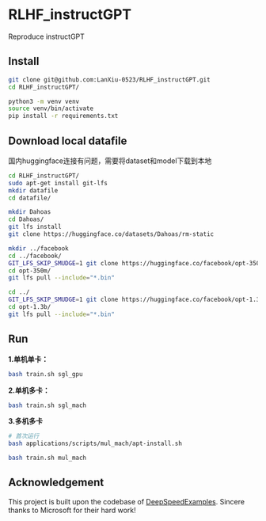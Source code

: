 # RLHF\_instructGPT
Reproduce instructGPT

## Install
```bash
git clone git@github.com:LanXiu-0523/RLHF_instructGPT.git
cd RLHF_instructGPT/

python3 -m venv venv
source venv/bin/activate
pip install -r requirements.txt
```
## Download local datafile
国内huggingface连接有问题，需要将dataset和model下载到本地
```bash
cd RLHF_instructGPT/
sudo apt-get install git-lfs
mkdir datafile
cd datafile/

mkdir Dahoas
cd Dahoas/
git lfs install
git clone https://huggingface.co/datasets/Dahoas/rm-static

mkdir ../facebook
cd ../facebook/
GIT_LFS_SKIP_SMUDGE=1 git clone https://huggingface.co/facebook/opt-350m
cd opt-350m/
git lfs pull --include="*.bin"

cd ../
GIT_LFS_SKIP_SMUDGE=1 git clone https://huggingface.co/facebook/opt-1.3b
cd opt-1.3b/
git lfs pull --include="*.bin"

```

## Run
**1.单机单卡：**
```bash
bash train.sh sgl_gpu
```
**2.单机多卡：**
```bash
bash train.sh sgl_mach
```
**3.多机多卡**
```bash
# 首次运行
bash applications/scripts/mul_mach/apt-install.sh
```
```bash
bash train.sh mul_mach
```

## Acknowledgement
This project is built upon the codebase of [DeepSpeedExamples](https://github.com/microsoft/DeepSpeedExamples). Sincere thanks to Microsoft for their hard work!
